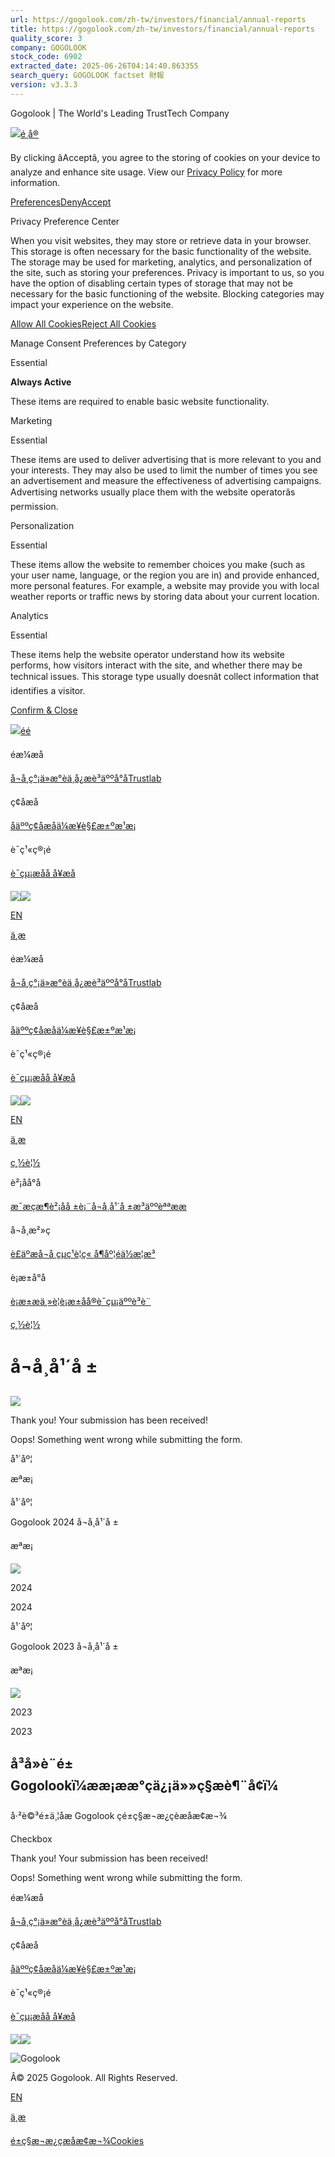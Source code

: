 ```yaml
---
url: https://gogolook.com/zh-tw/investors/financial/annual-reports
title: https://gogolook.com/zh-tw/investors/financial/annual-reports
quality_score: 3
company: GOGOLOOK
stock_code: 6902
extracted_date: 2025-06-26T04:14:40.863355
search_query: GOGOLOOK factset 財報
version: v3.3.3
---
```


Gogolook | The World's Leading TrustTech Company

[![](https://cdn.prod.website-files.com/6618ec3d884cbd97db0b5a8d/673c07e29625f11a6443b413_gogolook-dark-logo.svg)](/zh-tw)[é¸å®](#)

By clicking âAcceptâ, you agree to the storing of cookies on your device to analyze and enhance site usage. View our [Privacy Policy](/zh-tw/privacy-policy) for more information.

[Preferences](#)[Deny](#)[Accept](#)

Privacy Preference Center

When you visit websites, they may store or retrieve data in your browser. This storage is often necessary for the basic functionality of the website. The storage may be used for marketing, analytics, and personalization of the site, such as storing your preferences. Privacy is important to us, so you have the option of disabling certain types of storage that may not be necessary for the basic functioning of the website. Blocking categories may impact your experience on the website.

[Allow All Cookies](#)[Reject All Cookies](#)

Manage Consent Preferences by Category

Essential

**Always Active**

These items are required to enable basic website functionality.

Marketing

Essential

These items are used to deliver advertising that is more relevant to you and your interests. They may also be used to limit the number of times you see an advertisement and measure the effectiveness of advertising campaigns. Advertising networks usually place them with the website operatorâs permission.

Personalization

Essential

These items allow the website to remember choices you make (such as your user name, language, or the region you are in) and provide enhanced, more personal features. For example, a website may provide you with local weather reports or traffic news by storing data about your current location.

Analytics

Essential

These items help the website operator understand how its website performs, how visitors interact with the site, and whether there may be technical issues. This storage type usually doesnât collect information that identifies a visitor.

[Confirm & Close](#)

[![](https://cdn.prod.website-files.com/6618ec3d884cbd97db0b5a8d/672860d18c83e7e1c60fdb99_logo.svg)](/zh-tw)[éé](#)

éæ¼æå

[å¬å¸ç°¡ä»](/zh-tw/about)[æ°èä¸­å¿](/zh-tw/newsroom)[æè³äººå°å](/zh-tw/investors/overview)[Trustlab](#)

ç¢åæå

[åäººç¢åæå](/zh-tw/personal-solution)[ä¼æ¥­è§£æ±ºæ¹æ¡](/zh-tw/business-solution)

è¯ç¹«ç®¡é

[è¯çµ¡æå](/zh-tw/contact)[å å¥æå](/zh-tw/career)

[![](https://cdn.prod.website-files.com/6618ec3d884cbd97db0b5a8d/67286758fc95b629c7e4abec_social-media-icon-fb.svg)](https://www.facebook.com/GogolookHQ/)[![](https://cdn.prod.website-files.com/6618ec3d884cbd97db0b5a8d/67286758d258ac034bf9bef3_social-media-icon-linkedin.svg)](https://www.linkedin.com/company/gogolook/)

[EN](/investors/financial/annual-reports)

[ä¸­æ](/zh-tw/investors/financial/annual-reports)

éæ¼æå

[å¬å¸ç°¡ä»](/zh-tw/about)[æ°èä¸­å¿](/zh-tw/newsroom)[æè³äººå°å](/zh-tw/investors/overview)[Trustlab](#)

ç¢åæå

[åäººç¢åæå](/zh-tw/personal-solution)[ä¼æ¥­è§£æ±ºæ¹æ¡](/zh-tw/business-solution)

è¯ç¹«ç®¡é

[è¯çµ¡æå](/zh-tw/contact)[å å¥æå](/zh-tw/career)

[![](https://cdn.prod.website-files.com/6618ec3d884cbd97db0b5a8d/67286758fc95b629c7e4abec_social-media-icon-fb.svg)](https://www.facebook.com/GogolookHQ/)[![](https://cdn.prod.website-files.com/6618ec3d884cbd97db0b5a8d/67286758d258ac034bf9bef3_social-media-icon-linkedin.svg)](https://www.linkedin.com/company/gogolook/)

[EN](/investors/financial/annual-reports)

[ä¸­æ](/zh-tw/investors/financial/annual-reports)

[ç¸½è¦½](/zh-tw/investors/overview)

è²¡åå°å

[æ¯æçæ¶](/zh-tw/investors/financial/monthly-revenue)[è²¡åå ±è¡¨](/zh-tw/investors/financial/financial-reports)[å¬å¸å¹´å ±](/zh-tw/investors/financial/annual-reports)[æ³äººèªªææ](/zh-tw/investors/financial/conference)

å¬å¸æ²»ç

[è£äºæ](/zh-tw/investors/governance/board-of-directors)[å¬å¸çµç¹](/zh-tw/investors/governance/organization-chart)[è¦ç« å¶åº¦](/zh-tw/investors/governance/regulations)[éä½æ¦æ³](/zh-tw/investors/governance/implementation)

è¡æ±å°å

[è¡æ±æ](/zh-tw/investors/shareholders/meetings)[ä¸»è¦è¡æ±åå®](/zh-tw/investors/shareholders/major-shareholders)[è¯çµ¡äººè³è¨](/zh-tw/investors/shareholders/contacts)

[ç¸½è¦½](/zh-tw/investors/overview)

# å¬å¸å¹´å ±

![](https://cdn.prod.website-files.com/6618ec3d884cbd97db0b5a8d/6791d682444e72d1911fe5e3_dropdown-arrow.svg)

Thank you! Your submission has been received!

Oops! Something went wrong while submitting the form.

å¹´åº¦

æªæ¡

å¹´åº¦

Gogolook 2024 å¬å¸å¹´å ±

æªæ¡

[![](https://cdn.prod.website-files.com/6618ec3d884cbd97db0b5a8d/67454a873174905cc516ba9c_icon-pdf.svg)](https://cdn.prod.website-files.com/661dfb2b775d251b95374643/68218a5097f4878ff1591aae_Gogolook%202024%20%E5%85%AC%E5%8F%B8%E5%B9%B4%E5%A0%B1.pdf)

2024

2024

å¹´åº¦

Gogolook 2023 å¬å¸å¹´å ±

æªæ¡

[![](https://cdn.prod.website-files.com/6618ec3d884cbd97db0b5a8d/67454a873174905cc516ba9c_icon-pdf.svg)](https://cdn.prod.website-files.com/661dfb2b775d251b95374643/67c5687f7071fb1bd7a1bbcc_2023-Gogolook-%E5%B9%B4%E5%A0%B1CH-P.pdf)

2023

2023

## å³å»è¨é± Gogolookï¼ææ¡ææ°çä¿¡ä»»ç§æè¶¨å¢ï¼

å·²è©³é±ä¸¦åæ Gogolook çé±ç§æ¬æ¿ç­èæåæ¢æ¬¾

Checkbox

Thank you! Your submission has been received!

Oops! Something went wrong while submitting the form.

éæ¼æå

[å¬å¸ç°¡ä»](/zh-tw/about)[æ°èä¸­å¿](/zh-tw/newsroom)[æè³äººå°å](/zh-tw/investors/overview)[Trustlab](#)

ç¢åæå

[åäººç¢åæå](/zh-tw/personal-solution)[ä¼æ¥­è§£æ±ºæ¹æ¡](/zh-tw/business-solution)

è¯ç¹«ç®¡é

[è¯çµ¡æå](/zh-tw/contact)[å å¥æå](/zh-tw/career)

[![](https://cdn.prod.website-files.com/6618ec3d884cbd97db0b5a8d/67286758fc95b629c7e4abec_social-media-icon-fb.svg)](https://www.facebook.com/GogolookHQ/)[![](https://cdn.prod.website-files.com/6618ec3d884cbd97db0b5a8d/67286758d258ac034bf9bef3_social-media-icon-linkedin.svg)](https://www.linkedin.com/company/gogolook/)

![Gogolook](https://cdn.prod.website-files.com/6618ec3d884cbd97db0b5a8d/672860d1d258ac034bf4b41c_homepage-large-logo.svg)

Â© 2025 Gogolook. All Rights Reserved.

[EN](/investors/financial/annual-reports)

[ä¸­æ](/zh-tw/investors/financial/annual-reports)

[é±ç§æ¬æ¿ç­](/zh-tw/privacy-policy)[æåæ¢æ¬¾](/zh-tw/terms-of-use)[Cookies](#)